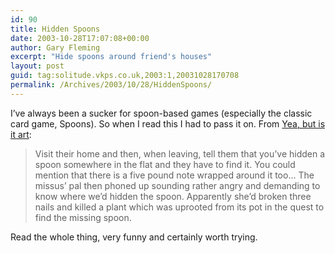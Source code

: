 ```yaml
---
id: 90
title: Hidden Spoons
date: 2003-10-28T17:07:08+00:00
author: Gary Fleming
excerpt: "Hide spoons around friend's houses"
layout: post
guid: tag:solitude.vkps.co.uk,2003:1,20031028170708
permalink: /Archives/2003/10/28/HiddenSpoons/
---
```

I&#8217;ve always been a sucker for spoon-based games (especially the classic card game, Spoons). So when I read this I had to pass it on. From [Yea, but is it art](http://www.yeahbutisitart.com/000035.php):

> Visit their home and then, when leaving, tell them that you&#8217;ve hidden a spoon somewhere in the flat and they have to find it. You could mention that there is a five pound note wrapped around it too&#8230; The missus&#8217; pal then phoned up sounding rather angry and demanding to know where we&#8217;d hidden the spoon. Apparently she&#8217;d broken three nails and killed a plant which was uprooted from its pot in the quest to find the missing spoon.

Read the whole thing, very funny and certainly worth trying.